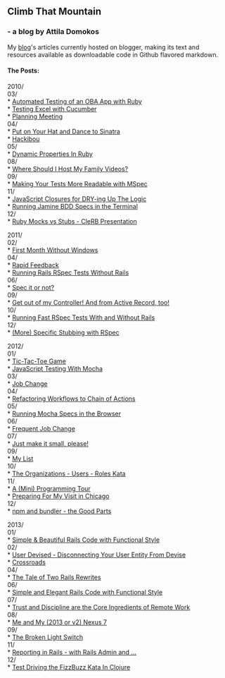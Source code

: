 ## Climb That Mountain

### - a blog by Attila Domokos

My [blog](http://www.adomokos.com)'s articles currently hosted on blogger, making its text and resources available as downloadable code in Github flavored markdown.

#### The Posts:

2010/<br/>
  03/<br/>
    * [Automated Testing of an OBA App with Ruby](blog/2010/03/automated-testing-of-oba-app-with-ruby.md)<br/>
    * [Testing Excel with Cucumber](blog/2010/03/testing-excel-with-cucumber.md)<br/>
    * [Planning Meeting](blog/2010/03/planning-meeting.md)<br/>
  04/<br/>
    * [Put on Your Hat and Dance to Sinatra](blog/2010/04/put-on-your-hat-and-dance-to-sinatra.md)<br/>
    * [Hackibou](blog/2010/04/hackibou.md)<br/>
  05/<br/>
    * [Dynamic Properties In Ruby](blog/2010/05/dynamic-properties-in-ruby.md)<br/>
  08/<br/>
    * [Where Should I Host My Family Videos?](blog/2010/08/where-should-i-host-my-family-videos.md)<br/>
  09/<br/>
    * [Making Your Tests More Readable with MSpec](blog/2010/09/making-your-tests-more-readable-with.md)<br/>
  11/<br/>
    * [JavaScript Closures for DRY-ing Up The Logic](blog/2010/11/javascript-closures-for-dry-ing-up.md)<br/>
    * [Running Jamine BDD Specs in the Terminal](blog/2010/11/running-jasmine-bdd-specs-in-terminal.md)<br/>
  12/<br/>
    * [Ruby Mocks vs Stubs - CleRB Presentation](blog/2010/12/ruby-mocks-vs-stubs-clerb-presentation.md)<br/>

2011/<br/>
  02/<br/>
    * [First Month Without Windows](blog/2011/02/first-month-without-windows.md)<br/>
  04/<br/>
    * [Rapid Feedback](blog/2011/04/rapid-feedback.md)<br/>
    * [Running Rails RSpec Tests Without Rails](blog/2011/04/running-rails-rspec-tests-without-rails.md)<br/>
  06/<br/>
    * [Spec it or not?](blog/2011/06/spec-it-or-not.md)<br/>
  09/<br/>
    * [Get out of my Controller! And from Active Record, too!](blog/2011/09/get-out-of-my-controller-and-from.md)<br/>
  10/<br/>
    * [Running Fast RSpec Tests With and Without Rails](blog/2011/10/running-fast-rspec-tests-with-and.md)<br/>
  12/<br/>
    * [(More) Specific Stubbing with RSpec](blog/2011/12/more-specific-stubbing-with-rspec.md)<br/>

2012/<br/>
  01/<br/>
    * [Tic-Tac-Toe Game](blog/2012/01/tic-tac-toe-game.md)<br/>
    * [JavaScript Testing With Mocha](blog/2012/01/javascript-testing-with-mocha.md)<br/>
  03/<br/>
    * [Job Change](blog/2012/03/job-change.md)<br/>
  04/<br/>
    * [Refactoring Workflows to Chain of Actions](blog/2012/04/refactoring-workflows-to-chain-of.md)<br/>
  05/<br/>
    * [Running Mocha Specs in the Browser](blog/2012/05/running-mocha-specs-in-browser.md)<br/>
  06/<br/>
    * [Frequent Job Change](blog/2012/06/frequent-job-change.md)<br/>
  07/<br/>
    * [Just make it small, please!](blog/2012/07/just-make-it-small-please.md)<br/>
  09/<br/>
    * [My List](blog/2012/09/my-list.md)<br/>
  10/<br/>
    * [The Organizations - Users - Roles Kata](blog/2012/10/the-organizations-users-roles-kata.md)<br/>
  11/<br/>
    * [A (Mini) Programming Tour](blog/2012/11/a-mini-programming-tour.md)<br/>
    * [Preparing For My Visit in Chicago](blog/2012/11/preparing-for-my-visit-in-chicago.md)<br/>
  12/<br/>
    * [npm and bundler - the Good Parts](blog/2012/12/npm-and-bundler-good-parts.md)<br/>

2013/<br/>
  01/<br/>
    * [Simple & Beautiful Rails Code with Functional Style](blog/2013/01/simple-beautiful-rails-code-with.md)<br/>
  02/<br/>
    * [User Devised - Disconnecting Your User Entity From Devise](blog/2013/02/user-devised-disconnecting-your-user.md)<br/>
    * [Crossroads](blog/2013/02/crossroads.md)<br/>
  04/<br/>
    * [The Tale of Two Rails Rewrites](blog/2013/04/the-tale-of-two-rails-rewrites.md)<br/>
  06/<br/>
    * [Simple and Elegant Rails Code with Functional Style](blog/2013/06/simple-and-elegant-rails-code-with.md)<br/>
  07/<br/>
    * [Trust and Discipline are the Core Ingredients of Remote Work](blog/2013/07/trust-and-discipline-are-core.md)<br/>
  08/<br/>
    * [Me and My (2013 or v2) Nexus 7](blog/2013/08/me-and-my-2013-or-v2-nexus-7.md)<br/>
  09/<br/>
    * [The Broken Light Switch](blog/2013/09/the-broken-light-switch.md)<br/>
  11/<br/>
    * [Reporting in Rails - with Rails Admin and ...](blog/2013/11/reporting-in-rails-with-rails-admin-and.md)<br/>
  12/<br/>
    * [Test Driving the FizzBuzz Kata In Clojure](blog/2013/12/test-driving-fizzbuzz-kata-in-clojure.md)<br/>
